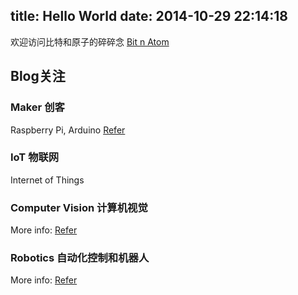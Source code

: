 title: Hello World
date: 2014-10-29 22:14:18
---
欢迎访问比特和原子的碎碎念 [Bit n Atom](http://xintent.com)
<!--more-->
## Blog关注

### Maker 创客

Raspberry Pi, Arduino [Refer](http://elinux.org)

### IoT 物联网

Internet of Things

### Computer Vision 计算机视觉

More info: [Refer](http://www.cs.ubc.ca/~lowe/vision.html)

### Robotics 自动化控制和机器人

More info: [Refer](http://v.163.com/special/opencourse/robotics.html)
